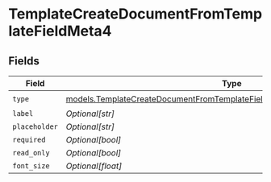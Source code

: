 # TemplateCreateDocumentFromTemplateFieldMeta4


## Fields

| Field                                                                                                                                                          | Type                                                                                                                                                           | Required                                                                                                                                                       | Description                                                                                                                                                    |
| -------------------------------------------------------------------------------------------------------------------------------------------------------------- | -------------------------------------------------------------------------------------------------------------------------------------------------------------- | -------------------------------------------------------------------------------------------------------------------------------------------------------------- | -------------------------------------------------------------------------------------------------------------------------------------------------------------- |
| `type`                                                                                                                                                         | [models.TemplateCreateDocumentFromTemplateFieldMetaTemplatesResponse200Type](../models/templatecreatedocumentfromtemplatefieldmetatemplatesresponse200type.md) | :heavy_check_mark:                                                                                                                                             | N/A                                                                                                                                                            |
| `label`                                                                                                                                                        | *Optional[str]*                                                                                                                                                | :heavy_minus_sign:                                                                                                                                             | N/A                                                                                                                                                            |
| `placeholder`                                                                                                                                                  | *Optional[str]*                                                                                                                                                | :heavy_minus_sign:                                                                                                                                             | N/A                                                                                                                                                            |
| `required`                                                                                                                                                     | *Optional[bool]*                                                                                                                                               | :heavy_minus_sign:                                                                                                                                             | N/A                                                                                                                                                            |
| `read_only`                                                                                                                                                    | *Optional[bool]*                                                                                                                                               | :heavy_minus_sign:                                                                                                                                             | N/A                                                                                                                                                            |
| `font_size`                                                                                                                                                    | *Optional[float]*                                                                                                                                              | :heavy_minus_sign:                                                                                                                                             | N/A                                                                                                                                                            |